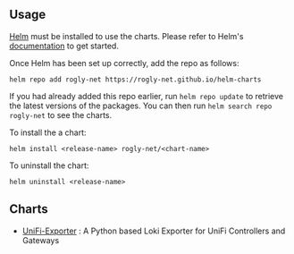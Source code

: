 ## Usage

[Helm](https://helm.sh) must be installed to use the charts.  Please refer to
Helm's [documentation](https://helm.sh/docs) to get started.

Once Helm has been set up correctly, add the repo as follows:

    helm repo add rogly-net https://rogly-net.github.io/helm-charts

If you had already added this repo earlier, run `helm repo update` to retrieve
the latest versions of the packages.  You can then run `helm search repo
rogly-net` to see the charts.

To install the a chart:

    helm install <release-name> rogly-net/<chart-name>

To uninstall the chart:

    helm uninstall <release-name>

## Charts
- [UniFi-Exporter](https://github.com/rogly-net/helm-charts/tree/main/charts/unifi-exporter) : A Python based Loki Exporter for UniFi Controllers and Gateways
